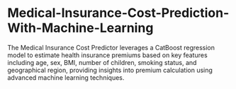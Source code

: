 # Medical-Insurance-Cost-Prediction-With-Machine-Learning
The Medical Insurance Cost Predictor leverages a CatBoost regression model to estimate health insurance premiums based on key features including age, sex, BMI, number of children, smoking status, and geographical region, providing insights into premium calculation using advanced machine learning techniques.
